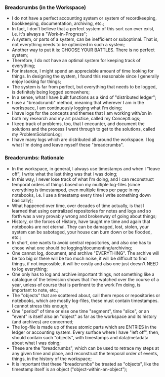 ### Breadcrumbs (in the Workspace)
* I do not have a perfect accounting system or system of recordkeeping, bookkeeping, documentation, archiving, etc.;
* In fact, I don't believe that a perfect system of this sort can ever exist, i.e. it's always a "Work-in-Progress";
* A system, or parts of a system, can be inefficient or suboptimal. That is, not everything needs to be optimized in such a system;
* Another way to put it is: CHOOSE YOUR BATTLES. There is no perfect system;
* Therefore, I do not have an optimal system for keeping track of everything;
* For instance, I might spend an appreciable amount of time looking for things. In designing the system, I found this reasonable since I generally enjoy looking for things;
* The system is far from perfect, but everything that needs to be logged, is definitely being logged somewhere;
* In a sense, what I have built functions as a kind of "distributed ledger";
* I use a "breadcrumb" method, meaning that wherever I am in the workspace, I am continuously logging what I'm doing;
* I have logs for the concepts and themes that I am working with/on in both my research and my art practice, called my ConceptLogs;
* I keep track of problems, too, that I encounter, and document the solutions and the process I went through to get to the solutions, called my ProblemSolutionLog;
* I have many logs which are distributed all around the workspace. I log what I'm doing and leave myself these "breadcrumbs".

### Breadcrumbs: Rationale
* In the workspace, in general, I always use timestamps and when I "leave off", I write what the last thing was that I was doing;
* In this way, I never lose track of what I'm doing, and I can reconstruct temporal orders of things based on my multiple log-files (since everything is timestamped, even multiple times per page in my notebooks, i.e. I use a timestamp every time I write something down basically);
* What happened over time, over decades of time actually, is that I learned that using centralized repositories for notes and logs and so forth was a very provably wrong and brokenway of going about things;
* History, or the forces of History, have taught me time and again that notebooks are not eternal. They can be damaged, lost, stolen, your system can be sabotaged, your house can burn down or be flooded, etc.;
* In short, one wants to avoid central repositories, and also one has to chose what one should be logging/documenting/archiving;
* One cannot log, document, and archive "EVERYTHING". The archive will be too big or there will be too much noise, it will be difficult to find things, if not impossible, it will be costly and also one just doesn't NEED to log everything;
* One only has to log and archive important things, not something like a catalogue of the television shows that I've watched over the course of a year, unless of course that is pertinent to the work I'm doing, is important to note, etc.;
* The "objects" that are scattered about, call them repos or repositories or notebooks, which are mostly log-files, these must contain timestampes. I cannot stress this enough;
* One "period" of time or else one time "segment", time "slice", or an "event" is itself also an "object" as far as the workspace and its history (and archives) are concerned;
* The log-file is made up of these atomic parts which are ENTRIES in the ledger or accounting system. Every surface where I have "left off", then, should contain such "objects", with timestamps and data/metadata about what I was doing;
* These are the "breadcrumbs", which can be used to retrace my steps at any given time and place, and reconstruct the temporal order of events, things, in the history of the workspace;
* It is important that these "breadcrumbs" be treated as "objects", like the timestamp itself is an object ("object-within-an-object");
